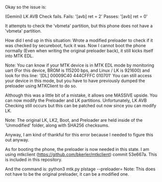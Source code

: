 Okay so the issue is:

(Gemini) LK AVB Check fails.
Fails: '[avb] ret = 2'
Passes: '[avb] ret = 0'

It attempts to check the 'vbmeta' partition, but this phone does not have a 'vbmeta' partition.

How did I end up in this situation: Wrote a modified preloader to check if it was checked by secureboot, fuck it was.
Now I cannot boot the phone normally (Even when writing the original preloader back), it still kicks itself into MTK EDL.

Note: You can know if your MTK device is in MTK EDL mode by monitoring uart (For this device, BROM is 115200 bps, and Linux / LK is 921600) and look for this line:
'[DL] 00009C40 444CFFFC 010701'
You can still access your device in this mode, but you have to have previously dumped the preloader using MTKClient to do so.

Although this was a little bit of a mistake, it allows one MASSIVE upside. You can now modify the Preloader and LK partitions.
Unfortunately, LK AVB Checking still occurs but this can be patched out now since you can modify LK.

Note: The original LK, LK2, Boot, and Preloader are held inside of the 'Unmodified' folder, along with SHA256 checksums.

Anyway, I am kind of thankful for this error because I needed to figure this out anyway.

As for booting the phone, the preloader is now needed in this state.
I am using mtkclient (https://github.com/bkerler/mtkclient) commit 53e667a. This is included in this repository.

And the command is: python3 mtk.py plstage --preloader=<preloader bin file>
Note: This does not have to be the original preloader, it can be a modified one.
